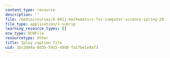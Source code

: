 ```yaml
---
content_type: resource
description: ''
file: /media/courses/6-042j-mathematics-for-computer-science-spring-2015/3bc2084a0d35591549d0fa27be1e9af3_eMWG-jTh-GE.srt
file_type: application/x-subrip
learning_resource_types: []
ocw_type: OCWFile
resourcetype: Other
title: 3play caption file
uid: 3bc2084a-0d35-5915-49d0-fa27be1e9af3
---
```

